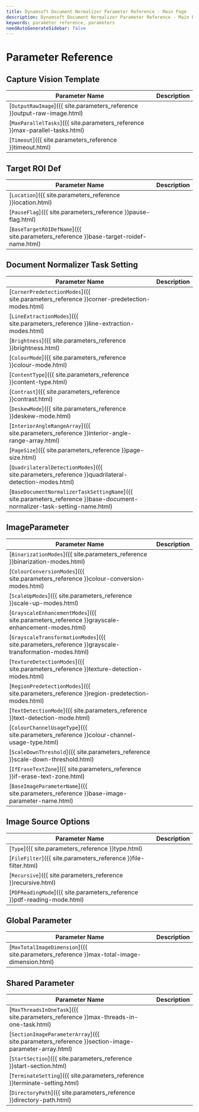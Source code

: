 ```yaml
---
title: Dynamsoft Document Normalizer Parameter Reference - Main Page
description: Dynamsoft Document Normalizer Parameter Reference - Main Page
keywords: parameter reference, parameters
needAutoGenerateSidebar: false
---
```


# Parameter Reference

## Capture Vision Template

 | Parameter Name | Description |
 | -------------- | ----------- |
 | [`OutputRawImage`]({{ site.parameters_reference }}output-raw-image.html) |  |
 | [`MaxParallelTasks`]({{ site.parameters_reference }}max-parallel-tasks.html) |  |
 | [`Timeout`]({{ site.parameters_reference }}timeout.html) |  |

## Target ROI Def

 | Parameter Name | Description |
 | -------------- | ----------- |
 | [`Location`]({{ site.parameters_reference }}location.html) |  |
 | [`PauseFlag`]({{ site.parameters_reference }}pause-flag.html) |  |
 | [`BaseTargetROIDefName`]({{ site.parameters_reference }}base-target-roidef-name.html) |  |

## Document Normalizer Task Setting

 | Parameter Name | Description |
 | -------------- | ----------- |
 | [`CornerPredetectionModes`]({{ site.parameters_reference }}corner-predetection-modes.html) |  |
 | [`LineExtractionModes`]({{ site.parameters_reference }}line-extraction-modes.html) |  |
 | [`Brightness`]({{ site.parameters_reference }}brightness.html) |  |
 | [`ColourMode`]({{ site.parameters_reference }}colour-mode.html) |  |
 | [`ContentType`]({{ site.parameters_reference }}content-type.html) |  |
 | [`Contrast`]({{ site.parameters_reference }}contrast.html) |  |
 | [`DeskewMode`]({{ site.parameters_reference }}deskew-mode.html) |  |
 | [`InteriorAngleRangeArray`]({{ site.parameters_reference }}interior-angle-range-array.html) |  |
 | [`PageSize`]({{ site.parameters_reference }}page-size.html) |  |
 | [`QuadrilateralDetectionModes`]({{ site.parameters_reference }}quadrilateral-detection-modes.html) |  |
 | [`BaseDocumentNormalizerTaskSettingName`]({{ site.parameters_reference }}base-document-normalizer-task-setting-name.html) |  |

## ImageParameter

 | Parameter Name | Description |
 | -------------- | ----------- |
 | [`BinarizationModes`]({{ site.parameters_reference }}binarization-modes.html) |  |
 | [`ColourConversionModes`]({{ site.parameters_reference }}colour-conversion-modes.html) |  |
 | [`ScaleUpModes`]({{ site.parameters_reference }}scale-up-modes.html) |  |
 | [`GrayscaleEnhancementModes`]({{ site.parameters_reference }}grayscale-enhancement-modes.html) |  |
 | [`GrayscaleTransformationModes`]({{ site.parameters_reference }}grayscale-transformation-modes.html) |  |
 | [`TextureDetectionModes`]({{ site.parameters_reference }}texture-detection-modes.html) |  |
 | [`RegionPredetectionModes`]({{ site.parameters_reference }}region-predetection-modes.html) |  |
 | [`TextDetectionMode`]({{ site.parameters_reference }}text-detection-mode.html) |  |
 | [`ColourChannelUsageType`]({{ site.parameters_reference }}colour-channel-usage-type.html) |  |
 | [`ScaleDownThreshold`]({{ site.parameters_reference }}scale-down-threshold.html) |  |
 | [`IfEraseTextZone`]({{ site.parameters_reference }}if-erase-text-zone.html) |  |
 | [`BaseImageParameterName`]({{ site.parameters_reference }}base-image-parameter-name.html) |  |

## Image Source Options

 | Parameter Name | Description |
 | -------------- | ----------- |
 | [`Type`]({{ site.parameters_reference }}type.html) |  |
 | [`FileFilter`]({{ site.parameters_reference }}file-filter.html) |  |
 | [`Recursive`]({{ site.parameters_reference }}recursive.html) |  |
 | [`PDFReadingMode`]({{ site.parameters_reference }}pdf-reading-mode.html) |  |

## Global Parameter

 | Parameter Name | Description |
 | -------------- | ----------- |
 | [`MaxTotalImageDimension`]({{ site.parameters_reference }}max-total-image-dimension.html) |  |

## Shared Parameter

 | Parameter Name | Description |
 | -------------- | ----------- |
 | [`MaxThreadsInOneTask`]({{ site.parameters_reference }}max-threads-in-one-task.html) |  |
 | [`SectionImageParameterArray`]({{ site.parameters_reference }}section-image-parameter-array.html) |  |
 | [`StartSection`]({{ site.parameters_reference }}start-section.html) |  |
 | [`TerminateSetting`]({{ site.parameters_reference }}terminate-setting.html) |  |
 | [`DirectoryPath`]({{ site.parameters_reference }}directory-path.html) |  |
